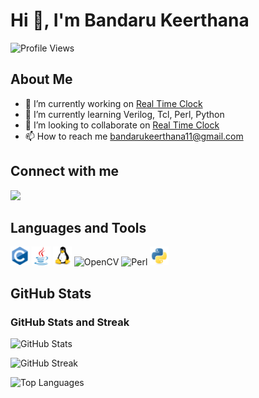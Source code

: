 # Hi 👋, I'm Bandaru Keerthana 

![Profile Views](https://komarev.com/ghpvc/?username=bandarukeerthana&label=Profile%20views&color=0e75b6&style=flat)

## About Me

- 🔭 I’m currently working on [Real Time Clock](https://github.com/bandarukeerthana/Real%20Time%20Clock)
- 🌱 I’m currently learning Verilog, Tcl, Perl, Python
- 👯 I’m looking to collaborate on [Real Time Clock](https://github.com/bandarukeerthana/Real%20Time%20Clock)
- 📫 How to reach me [bandarukeerthana11@gmail.com](mailto:bandarukeerthana11@gmail.com)

## Connect with me

[<img src="https://raw.githubusercontent.com/rahuldkjain/github-profile-readme-generator/master/src/images/icons/Social/linked-in-alt.svg" width="20">](https://www.linkedin.com/in/KeerthanaBandaru/)

## Languages and Tools

<img src="https://raw.githubusercontent.com/devicons/devicon/master/icons/c/c-original.svg" width="30" height="30" alt="C"> <img src="https://raw.githubusercontent.com/devicons/devicon/master/icons/java/java-original.svg" width="30" height="30" alt="Java"> <img src="https://raw.githubusercontent.com/devicons/devicon/master/icons/linux/linux-original.svg" width="30" height="30" alt="Linux"> <img src="https://www.vectorlogo.zone/logos/opencv/opencv-icon.svg" width="30" height="30" alt="OpenCV"> <img src="https://api.iconify.design/logos-perl.svg" width="30" height="30" alt="Perl"> <img src="https://raw.githubusercontent.com/devicons/devicon/master/icons/python/python-original.svg" width="30" height="30" alt="Python">

## GitHub Stats

### GitHub Stats and Streak

<p align="left">
  <img src="https://github-readme-stats.vercel.app/api/?username=bandarukeerthana&show_icons=true&locale=en" alt="GitHub Stats" width="45%">
</p>

<p align="left">
  <img src="https://github-readme-streak-stats.herokuapp.com/?user=bandarukeerthana" alt="GitHub Streak" width="45%">
</p>

<p align="left">
  <img src="https://github-readme-stats.vercel.app/api/top-langs/?username=bandarukeerthana&show_icons=true&locale=en&layout=compact" alt="Top Languages" width="45%">
</p>
